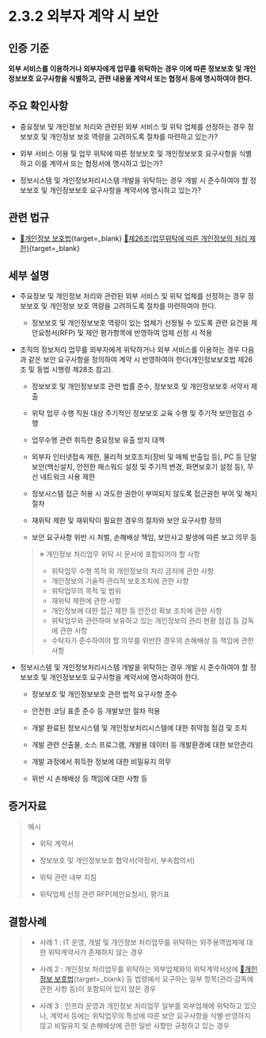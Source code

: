 # 2.3.2 외부자 계약 시 보안

## 인증 기준

**외부 서비스를 이용하거나 외부자에게 업무를 위탁하는 경우 이에 따른 정보보호 및 개인정보보호 요구사항을 식별하고, 관련 내용을 계약서 또는 협정서 등에 명시하여야 한다.**

## 주요 확인사항

- 중요정보 및 개인정보 처리와 관련된 외부 서비스 및 위탁 업체를 선정하는 경우 정보보호 및 개인정보 보호 역량을 고려하도록 절차를 마련하고 있는가?

- 외부 서비스 이용 및 업무 위탁에 따른 정보보호 및 개인정보보호 요구사항을 식별하고 이를 계약서 또는 협정서에 명시하고 있는가?

- 정보시스템 및 개인정보처리시스템 개발을 위탁하는 경우 개발 시 준수하여야 할 정보보호 및 개인정보보호 요구사항을 계약서에 명시하고 있는가?

## 관련 법규

- [🔗개인정보 보호법][개인정보 보호법 제26조]{target=_blank} [🔗제26조(업무위탁에 따른 개인정보의 처리 제한)][개인정보 보호법 제26조 부분]{target=_blank}

## 세부 설명

- 주요정보 및 개인정보 처리와 관련된 외부 서비스 및 위탁 업체를 선정하는 경우 정보보호 및 개인정보 보호 역량을 고려하도록 절차를 마련하여야 한다.

    - 정보보호 및 개인정보보호 역량이 있는 업체가 선정될 수 있도록 관련 요건을 제안요청서(RFP) 및 제안 평가항목에 반영하여 업체 선정 시 적용

- 조직의 정보처리 업무를 외부자에게 위탁하거나 외부 서비스를 이용하는 경우 다음과 같은 보안 요구사항을 정의하여 계약 시 반영하여야 한다(개인정보보호법 제26조 및 동법 시행령 제28조 참고).

    - 정보보호 및 개인정보보호 관련 법률 준수, 정보보호 및 개인정보보호 서약서 제출

    - 위탁 업무 수행 직원 대상 주기적인 정보보호 교육 수행 및 주기적 보안점검 수행

    - 업무수행 관련 취득한 중요정보 유출 방지 대책

    - 외부자 인터넷접속 제한, 물리적 보호조치(장비 및 매체 반출입 등), PC 등 단말 보안(백신설치, 안전한 패스워드 설정 및 주기적 변경, 화면보호기 설정 등), 무선 네트워크 사용 제한

    - 정보시스템 접근 허용 시 과도한 권한이 부여되지 않도록 접근권한 부여 및 해지 절차

    - 재위탁 제한 및 재위탁이 필요한 경우의 절차와 보안 요구사항 정의

    - 보안 요구사항 위반 시 처벌, 손해배상 책임, 보안사고 발생에 따른 보고 의무 등
    >
    > ※ 개인정보 처리업무 위탁 시 문서에 포함되어야 할 사항
    >
    > - 위탁업무 수행 목적 외 개인정보의 처리 금지에 관한 사항
    > - 개인정보의 기술적·관리적 보호조치에 관한 사항
    > - 위탁업무의 목적 및 범위
    > - 재위탁 제한에 관한 사항
    > - 개인정보에 대한 접근 제한 등 안전성 확보 조치에 관한 사항
    > - 위탁업무와 관련하여 보유하고 있는 개인정보의 관리 현황 점검 등 감독에 관한 사항
    > - 수탁자가 준수하여야 할 의무를 위반한 경우의 손해배상 등 책임에 관한 사항

- 정보시스템 및 개인정보처리시스템 개발을 위탁하는 경우 개발 시 준수하여야 할 정보보호 및 개인정보보호 요구사항을 계약서에 명시하여야 한다.

    - 정보보호 및 개인정보보호 관련 법적 요구사항 준수

    - 안전한 코딩 표준 준수 등 개발보안 절차 적용

    - 개발 완료된 정보시스템 및 개인정보처리시스템에 대한 취약점 점검 및 조치

    - 개발 관련 산출물, 소스 프로그램, 개발용 데이터 등 개발환경에 대한 보안관리

    - 개발 과정에서 취득한 정보에 대한 비밀유지 의무

    - 위반 시 손해배상 등 책임에 대한 사항 등

## 증거자료

> 예시
>
> - 위탁 계약서
>
> - 정보보호 및 개인정보보호 협약서(약정서, 부속합의서)
>
> - 위탁 관련 내부 지침
>
> - 위탁업체 선정 관련 RFP(제안요청서), 평가표

## 결함사례

> - 사례 1 : IT 운영, 개발 및 개인정보 처리업무를 위탁하는 외주용역업체에 대한 위탁계약서가 존재하지 않는 경우
>
> - 사례 2 : 개인정보 처리업무를 위탁하는 외부업체와의 위탁계약서상에 [🔗개인정보 보호법][개인정보 보호법]{target=_blank} 등 법령에서 요구하는 일부 항목(관리·감독에 관한 사항 등)이 포함되어 있지 않은 경우
>
> - 사례 3 : 인프라 운영과 개인정보 처리업무 일부를 외부업체에 위탁하고 있으나, 계약서 등에는 위탁업무의 특성에 따른 보안 요구사항을 식별·반영하지 않고 비밀유지 및 손해배상에 관한 일반 사항만 규정하고 있는 경우

[개인정보 보호법]: https://www.law.go.kr/법령/개인정보보호법 "개인정보 보호법"
[개인정보 보호법 제26조]: https://www.law.go.kr/법령/개인정보보호법/(20200805,16930,20200204)/제26조 "개인정보 보호법 제26조"
[개인정보 보호법 제26조 부분]: https://www.law.go.kr/법령/개인정보보호법/제26조 "개인정보 보호법 제26조 부분"
